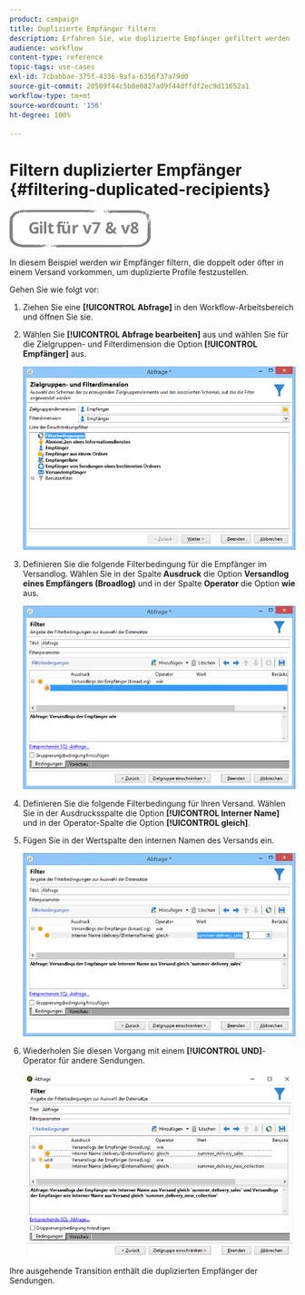 ```yaml
---
product: campaign
title: Duplizierte Empfänger filtern
description: Erfahren Sie, wie duplizierte Empfänger gefiltert werden
audience: workflow
content-type: reference
topic-tags: use-cases
exl-id: 7cbabbae-375f-4336-9afa-6356f37a79d0
source-git-commit: 20509f44c5b8e0827a09f44dffdf2ec9d11652a1
workflow-type: tm+mt
source-wordcount: '156'
ht-degree: 100%

---
```


# Filtern duplizierter Empfänger {#filtering-duplicated-recipients}

![](../../assets/common.svg)

In diesem Beispiel werden wir Empfänger filtern, die doppelt oder öfter in einem Versand vorkommen, um duplizierte Profile festzustellen.

Gehen Sie wie folgt vor:

1. Ziehen Sie eine **[!UICONTROL Abfrage]** in den Workflow-Arbeitsbereich und öffnen Sie sie.
1. Wählen Sie **[!UICONTROL Abfrage bearbeiten]** aus und wählen Sie für die Zielgruppen- und Filterdimension die Option **[!UICONTROL Empfänger]** aus.

   ![](assets/query_recipients_1.png)

1. Definieren Sie die folgende Filterbedingung für die Empfänger im Versandlog. Wählen Sie in der Spalte **Ausdruck** die Option **Versandlog eines Empfängers (Broadlog)** und in der Spalte **Operator** die Option **wie** aus.

   ![](assets/query_recipients_2.png)

1. Definieren Sie die folgende Filterbedingung für Ihren Versand. Wählen Sie in der Ausdrucksspalte die Option **[!UICONTROL Interner Name]** und in der Operator-Spalte die Option **[!UICONTROL gleich]**.
1. Fügen Sie in der Wertspalte den internen Namen des Versands ein.

   ![](assets/query_recipients_3.png)

1. Wiederholen Sie diesen Vorgang mit einem **[!UICONTROL UND]**-Operator für andere Sendungen.

   ![](assets/query_recipients_4.png)

Ihre ausgehende Transition enthält die duplizierten Empfänger der Sendungen.
